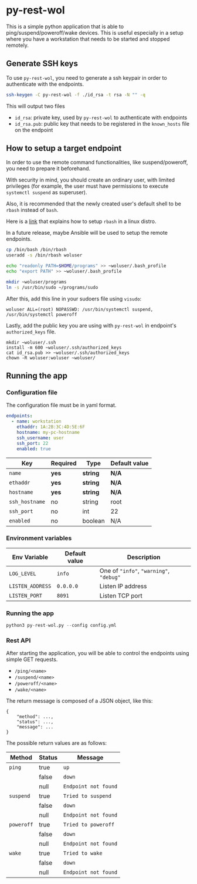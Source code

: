 # py-rest-wol

This is a simple python application that is able to ping/suspend/poweroff/wake devices. This is useful especially in a setup where you have a workstation that needs to be started and stopped remotely.


## Generate SSH keys

To use `py-rest-wol`, you need to generate a ssh keypair in order to authenticate with the endpoints.

```bash
ssh-keygen -C py-rest-wol -f ./id_rsa -t rsa -N "" -q
```

This will output two files
 * `id_rsa`: private key, used by `py-rest-wol` to authenticate with endpoints
 * `id_rsa.pub`: public key that needs to be registered in the `known_hosts` file on the endpoint

## How to setup a target endpoint
In order to use the remote command functionalities, like suspend/poweroff, you need to prepare it beforehand.

With security in mind, you should create an ordinary user, with limited privileges (for example, the user must have permissions to execute `systemctl suspend` as superuser). 

Also, it is recommended that the newly created user's default shell to be `rbash` instead of `bash`.

Here is a [link](https://access.redhat.com/solutions/65822) that explains how to setup `rbash` in a linux distro.

In a future release, maybe Ansible will be used to setup the remote endpoints.

```bash
cp /bin/bash /bin/rbash
useradd -s /bin/rbash woluser

echo "readonly PATH=$HOME/programs" >> ~woluser/.bash_profile
echo "export PATH" >> ~woluser/.bash_profile

mkdir ~woluser/programs
ln -s /usr/bin/sudo ~/programs/sudo
```

After this, add this line in your sudoers file using `visudo`:

```
woluser ALL=(root) NOPASSWD: /usr/bin/systemctl suspend, /usr/bin/systemctl poweroff
```

Lastly, add the public key you are using with `py-rest-wol` in endpoint's `authorized_keys` file.

```
mkdir ~woluser/.ssh
install -m 600 ~woluser/.ssh/authorized_keys
cat id_rsa.pub >> ~woluser/.ssh/authorized_keys
chown -R woluser:woluser ~woluser/
```

## Running the app

### Configuration file

The configuration file must be in yaml format.

```yml
endpoints:
  - name: workstation
    ethaddr: 1A:2B:3C:4D:5E:6F
    hostname: my-pc-hostname
    ssh_username: user
    ssh_port: 22
    enabled: true
```

|     Key       | Required |     Type      | Default value |
| ------------  | -------- | ------------- | ------------- |
| `name`        | **yes**  |   **string**  |    **N/A**    |
| `ethaddr`     | **yes**  |   **string**  |    **N/A**    | 
| `hostname`    | **yes**  |   **string**  |    **N/A**    |
| `ssh_hostname`|   no     |     string    |     root      |
| `ssh_port`    |   no     |      int      |      22       |
| `enabled`     |   no     |    boolean    |      N/A      |


### Environment variables

| Env Variable     | Default value | Description                             |
| ---------------- | ------------- | --------------------------------------- |
| `LOG_LEVEL`      |  `info`     | One of `"info"`, `"warning"`, `"debug"` |
| `LISTEN_ADDRESS` |  `0.0.0.0`    | Listen IP address                       |
| `LISTEN_PORT`    |  `8091`       | Listen TCP port                         |

### Running the app

```python
python3 py-rest-wol.py --config config.yml
```  

### Rest API

After starting the application, you will be able to control the endpoints using simple GET requests.
*  `/ping/<name>`
*  `/suspend/<name>` 
*  `/poweroff/<name>`  
*  `/wake/<name>`   

The return message is composed of a JSON object, like this:
```
{
    "method": ...,
    "status": ...,
    "message": ...
}
```

The possible return values are as follows:

| Method     | Status  | Message               |
| ---------  | ------- | --------------------- |
| `ping`     | true    | `up`                  |
|            | false   | `down`                |
|            | null    | `Endpoint not found`  |
| `suspend`  | true    | `Tried to suspend`    |
|            | false   | `down`                |
|            | null    | `Endpoint not found`  |
| `poweroff` | true    | `Tried to poweroff`   |
|            | false   | `down`                |
|            | null    | `Endpoint not found`  |
| `wake`     | true    | `Tried to wake`       |
|            | false   | `down`                |
|            | null    | `Endpoint not found`  |